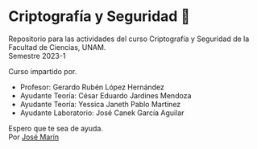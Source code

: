 # Criptografía y Seguridad 🌴

Repositorio para las actividades del curso Criptografía y Seguridad de la Facultad de Ciencias, UNAM. <br>
Semestre 2023-1

Curso impartido por.
- Profesor: Gerardo Rubén López Hernández
- Ayudante Teoría: César Eduardo Jardines Mendoza	
- Ayudante Teoría: Yessica Janeth Pablo Martínez
- Ayudante Laboratorio: José Canek García Aguilar

Espero que te sea de ayuda. <br>
Por [José Marín](https://github.com/Jose2432)

